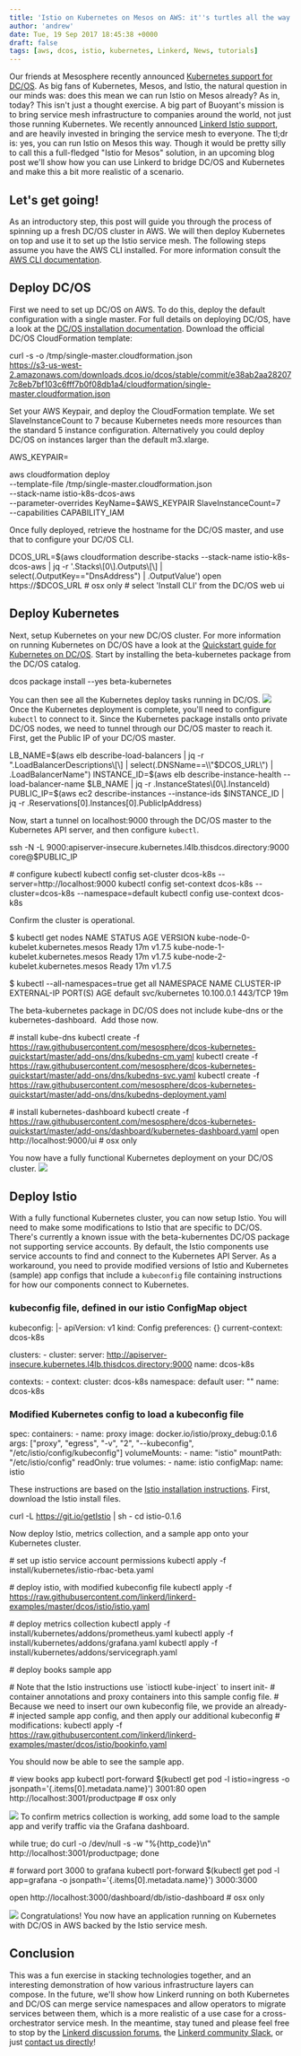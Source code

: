 ```yaml
---
title: 'Istio on Kubernetes on Mesos on AWS: it''s turtles all the way down'
author: 'andrew'
date: Tue, 19 Sep 2017 18:45:38 +0000
draft: false
tags: [aws, dcos, istio, kubernetes, Linkerd, News, tutorials]
---
```


Our friends at Mesosphere recently announced [Kubernetes support for DC/OS](https://mesosphere.com/blog/kubernetes-dcos/). As big fans of Kubernetes, Mesos, and Istio, the natural question in our minds was: does this mean we can run Istio on Mesos already? As in, today? This isn't just a thought exercise. A big part of Buoyant's mission is to bring service mesh infrastructure to companies around the world, not just those running Kubernetes. We recently announced [Linkerd Istio support](https://buoyant.io/2017/07/11/linkerd-istio/), and are heavily invested in bringing the service mesh to everyone. The tl;dr is: yes, you can run Istio on Mesos this way. Though it would be pretty silly to call this a full-fledged "Istio for Mesos" solution, in an upcoming blog post we'll show how you can use Linkerd to bridge DC/OS and Kubernetes and make this a bit more realistic of a scenario.

## Let's get going!

As an introductory step, this post will guide you through the process of spinning up a fresh DC/OS cluster in AWS. We will then deploy Kubernetes on top and use it to set up the Istio service mesh. The following steps assume you have the AWS CLI installed. For more information consult the [AWS CLI documentation](https://aws.amazon.com/cli/).

## Deploy DC/OS

First we need to set up DC/OS on AWS. To do this, deploy the default configuration with a single master. For full details on deploying DC/OS, have a look at the [DC/OS installation documentation](https://dcos.io/install/). Download the official DC/OS CloudFormation template:

curl -s -o /tmp/single-master.cloudformation.json \
 https://s3-us-west-2.amazonaws.com/downloads.dcos.io/dcos/stable/commit/e38ab2aa282077c8eb7bf103c6fff7b0f08db1a4/cloudformation/single-master.cloudformation.json

Set your AWS Keypair, and deploy the CloudFormation template. We set SlaveInstanceCount to 7 because Kubernetes needs more resources than the standard 5 instance configuration. Alternatively you could deploy DC/OS on instances larger than the default m3.xlarge.

AWS_KEYPAIR=

aws cloudformation deploy \
 --template-file /tmp/single-master.cloudformation.json \
 --stack-name istio-k8s-dcos-aws \
 --parameter-overrides KeyName=\$AWS_KEYPAIR SlaveInstanceCount=7 \
 --capabilities CAPABILITY_IAM

Once fully deployed, retrieve the hostname for the DC/OS master, and use that to configure your DC/OS CLI.

DCOS_URL=$(aws cloudformation describe-stacks --stack-name istio-k8s-dcos-aws | jq -r '.Stacks\[0\].Outputs\[\] | select(.OutputKey=="DnsAddress") | .OutputValue')
open https://$DCOS_URL # osx only \# select 'Install CLI' from the DC/OS web ui

## Deploy Kubernetes

Next, setup Kubernetes on your new DC/OS cluster. For more information on running Kubernetes on DC/OS have a look at the [Quickstart guide for Kubernetes on DC/OS](https://github.com/mesosphere/dcos-kubernetes-quickstart). Start by installing the beta-kubernetes package from the DC/OS catalog.

dcos package install --yes beta-kubernetes

You can then see all the Kubernetes deploy tasks running in DC/OS. ![](https://buoyant.io/wp-content/uploads/2017/09/Screen-Shot-2017-09-14-at-11.20.47-AM.png) Once the Kubernetes deployment is complete, you'll need to configure `kubectl` to connect to it. Since the Kubernetes package installs onto private DC/OS nodes, we need to tunnel through our DC/OS master to reach it. First, get the Public IP of your DC/OS master.

LB_NAME=$(aws elb describe-load-balancers | jq -r ".LoadBalancerDescriptions\[\] | select(.DNSName==\\"$DCOS_URL\\") | .LoadBalancerName") INSTANCE_ID=$(aws elb describe-instance-health --load-balancer-name $LB_NAME | jq -r .InstanceStates\[0\].InstanceId) PUBLIC_IP=$(aws ec2 describe-instances --instance-ids $INSTANCE_ID | jq -r .Reservations\[0\].Instances\[0\].PublicIpAddress)

Now, start a tunnel on localhost:9000 through the DC/OS master to the Kubernetes API server, and then configure `kubectl`.

ssh -N -L 9000:apiserver-insecure.kubernetes.l4lb.thisdcos.directory:9000 core@\$PUBLIC_IP

\# configure kubectl kubectl config set-cluster dcos-k8s --server=http://localhost:9000 kubectl config set-context dcos-k8s --cluster=dcos-k8s --namespace=default kubectl config use-context dcos-k8s

Confirm the cluster is operational.

\$ kubectl get nodes NAME STATUS AGE VERSION kube-node-0-kubelet.kubernetes.mesos Ready 17m v1.7.5 kube-node-1-kubelet.kubernetes.mesos Ready 17m v1.7.5 kube-node-2-kubelet.kubernetes.mesos Ready 17m v1.7.5

\$ kubectl --all-namespaces=true get all NAMESPACE NAME CLUSTER-IP EXTERNAL-IP PORT(S) AGE default svc/kubernetes 10.100.0.1 443/TCP 19m

The beta-kubernetes package in DC/OS does not include kube-dns or the kubernetes-dashboard.  Add those now.

\# install kube-dns kubectl create -f https://raw.githubusercontent.com/mesosphere/dcos-kubernetes-quickstart/master/add-ons/dns/kubedns-cm.yaml kubectl create -f https://raw.githubusercontent.com/mesosphere/dcos-kubernetes-quickstart/master/add-ons/dns/kubedns-svc.yaml kubectl create -f https://raw.githubusercontent.com/mesosphere/dcos-kubernetes-quickstart/master/add-ons/dns/kubedns-deployment.yaml

\# install kubernetes-dashboard kubectl create -f https://raw.githubusercontent.com/mesosphere/dcos-kubernetes-quickstart/master/add-ons/dashboard/kubernetes-dashboard.yaml open http://localhost:9000/ui # osx only

You now have a fully functional Kubernetes deployment on your DC/OS cluster. ![](https://buoyant.io/wp-content/uploads/2017/09/Screen-Shot-2017-09-14-at-11.32.14-AM.png)

## Deploy Istio

With a fully functional Kubernetes cluster, you can now setup Istio. You will need to make some modifications to Istio that are specific to DC/OS. There's currently a known issue with the beta-kubernentes DC/OS package not supporting service accounts. By default, the Istio components use service accounts to find and connect to the Kubernetes API Server. As a workaround, you need to provide modified versions of Istio and Kubernetes (sample) app configs that include a `kubeconfig` file containing instructions for how our components connect to Kubernetes.

### kubeconfig file, defined in our istio ConfigMap object

kubeconfig: |- apiVersion: v1 kind: Config preferences: {} current-context: dcos-k8s

clusters: \- cluster: server: http://apiserver-insecure.kubernetes.l4lb.thisdcos.directory:9000 name: dcos-k8s

contexts: \- context: cluster: dcos-k8s namespace: default user: "" name: dcos-k8s

### Modified Kubernetes config to load a kubeconfig file

spec: containers: \- name: proxy image: docker.io/istio/proxy_debug:0.1.6 args: \["proxy", "egress", "-v", "2", "--kubeconfig", "/etc/istio/config/kubeconfig"\] volumeMounts: \- name: "istio" mountPath: "/etc/istio/config" readOnly: true volumes: \- name: istio configMap: name: istio

These instructions are based on the [Istio installation instructions](https://istio.io/docs/tasks/installing-istio.html). First, download the Istio install files.

curl -L https://git.io/getIstio | sh - cd istio-0.1.6

Now deploy Istio, metrics collection, and a sample app onto your Kubernetes cluster.

\# set up istio service account permissions kubectl apply -f install/kubernetes/istio-rbac-beta.yaml

\# deploy istio, with modified kubeconfig file kubectl apply -f https://raw.githubusercontent.com/linkerd/linkerd-examples/master/dcos/istio/istio.yaml

\# deploy metrics collection kubectl apply -f install/kubernetes/addons/prometheus.yaml kubectl apply -f install/kubernetes/addons/grafana.yaml kubectl apply -f install/kubernetes/addons/servicegraph.yaml

\# deploy books sample app

\# Note that the Istio instructions use \`istioctl kube-inject\` to insert init- \# container annotations and proxy containers into this sample config file. \# Because we need to insert our own kubeconfig file, we provide an already- \# injected sample app config, and then apply our additional kubeconfig \# modifications: kubectl apply -f https://raw.githubusercontent.com/linkerd/linkerd-examples/master/dcos/istio/bookinfo.yaml

You should now be able to see the sample app.

\# view books app kubectl port-forward \$(kubectl get pod -l istio=ingress -o jsonpath='{.items\[0\].metadata.name}') 3001:80 open http://localhost:3001/productpage # osx only

![](https://buoyant.io/wp-content/uploads/2017/09/Screen-Shot-2017-09-14-at-1.19.22-PM.png) To confirm metrics collection is working, add some load to the sample app and verify traffic via the Grafana dashboard.

while true; do curl -o /dev/null -s -w "%{http_code}\\n" http://localhost:3001/productpage; done

\# forward port 3000 to grafana kubectl port-forward \$(kubectl get pod -l app=grafana -o jsonpath='{.items\[0\].metadata.name}') 3000:3000

open http://localhost:3000/dashboard/db/istio-dashboard # osx only

![](https://buoyant.io/wp-content/uploads/2017/09/Screen-Shot-2017-09-14-at-1.20.14-PM.png) Congratulations! You now have an application running on Kubernetes with DC/OS in AWS backed by the Istio service mesh.

## Conclusion

This was a fun exercise in stacking technologies together, and an interesting demonstration of how various infrastructure layers can compose. In the future, we'll show how Linkerd running on both Kubernetes and DC/OS can merge service namespaces and allow operators to migrate services between them, which is a more realistic of a use case for a cross-orchestrator service mesh. In the meantime, stay tuned and please feel free to stop by the [Linkerd discussion forums](https://discourse.linkerd.io/?__hstc=9342122.c92fc981c6470cd6772d8b1ef9b5a3f6.1486507172850.1505856918584.1505871311602.261&__hssc=9342122.15.1505871311602&__hsfp=1837952701), the [Linkerd community Slack](http://slack.linkerd.io/?__hstc=9342122.c92fc981c6470cd6772d8b1ef9b5a3f6.1486507172850.1505856918584.1505871311602.261&__hssc=9342122.15.1505871311602&__hsfp=1837952701), or just [contact us directly](https://linkerd.io/overview/help/?__hstc=9342122.c92fc981c6470cd6772d8b1ef9b5a3f6.1486507172850.1505856918584.1505871311602.261&__hssc=9342122.15.1505871311602&__hsfp=1837952701)!
